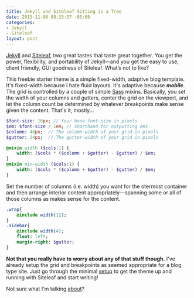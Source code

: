 ```yaml
---
title: Jekyll and Siteleaf Sitting in a Tree
date: 2015-11-06 08:33:57 -05:00
categories:
- Jekyll
- Siteleaf
layout: post
---
```


[Jekyll](http://jekyllrb.com) and [Siteleaf](://www.siteleaf.com), two great tastes that taste great together. You get the power, flexibility, and portability of Jekyll—and you get the easy to use, client friendly, GUI goodness of Siteleaf. What’s not to like?

This freebie starter theme is a simple fixed-width, adaptive blog template. It's fixed-width because I hate fluid layouts. It's adaptive because **_mobile_**. The grid is controlled by a couple of simple [Sass](http://sass-lang.com) mixins. Basically, you set the width of your columns and gutters, center the grid on the viewport, and let the column count be determined by whatever breakpoints make sense given the content. That's it, mostly...

<!--more-->

``` sass
$font-size: 16px; // Your base font-size in pixels
$em: $font-size / 1em; // Shorthand for outputting ems
$column: 48px;	// The column-width of your grid in pixels
$gutter: 24px;	// The gutter-width of your grid in pixels

@mixin width ($cols:1) {
	width: ($cols * ($column + $gutter) - $gutter) / $em;
}
@mixin min-width ($cols:1) {
	width: ($cols * ($column + $gutter) - $gutter) / $em;
}
```
Set the number of columns (i.e. width) you want for the otermost container and then arrange interior content appropriately—spanning some or all of those columns as makes sense for the content.

``` sass
.wrap{
	@include width(12);
}
.sidebar{
	@include width(4);
	float: left;
	margin-right: $gutter;
}
```

**Not that you really have to worry about any of that stuff though.** I've already setup the grid and breakpoints as seemed appropriate for a blog type site. Just go through the minimal [setup](/setup/) to get the theme up and running with Siteleaf and start writing!

Not sure what I'm talking [about](/about/)?
